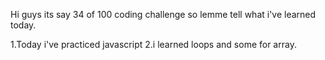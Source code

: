 Hi guys its say 34 of 100 coding challenge so lemme tell what i've learned today.

1.Today i've practiced javascript
2.i learned loops and some for array.

